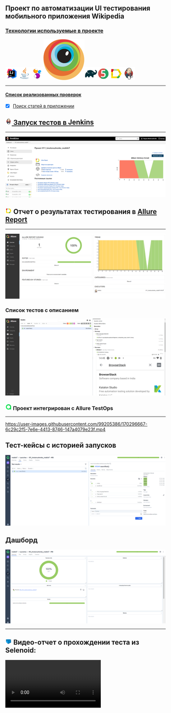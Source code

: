 ## Проект по автоматизации UI тестирования мобильного приложения Wikipedia
<p align="center"></p><a href="https://github.com/wikimedia/apps-android-wikipedia/releases/tag/latest">



### Технологии используемые в проекте
![Intelij_IDEA](images/icons/Intelij_IDEA.png)![Java](images/icons/Java.png)![Selenide](images/icons/Selenide.png)![Browserstack](images/icons/Browserstack.svg)![Gradle](images/icons/Gradle.png)![JUnit5](images/icons/JUnit5.png)![Allure Report](images/icons/Allure_Report.png)![Jenkins](images/icons/Jenkins.png)

---

#### Список реализованных проверок
- [x] Поиск статей в приложении


## <img width="4%" title="Jenkins" src="images/icons/Jenkins.png"> Запуск тестов в [Jenkins](https://jenkins.autotests.cloud/job/011_tmolonushenko_mobileT/)

---
![Jenkins](images/jenkinsSborka.png)


## <img width="4%" title="Allure Report" src="images/icons/Allure_Report.png"> Отчет о результатах тестирования в [Allure Report](https://jenkins.autotests.cloud/job/011_tmolonushenko_mobileT/allure/)

----

![Allure Report](images/allure1.png)
### Список тестов c описанием 
![Allure Report](images/allure2.png)


### <img width="4%" title="Allure TestOps" src="images/icons/AllureTestOps.png"> Проект интегрирован с Allure TestOps

---


https://user-images.githubusercontent.com/99205386/170296667-6c29c2f5-7e6e-4413-8746-147a4079e23f.mp4


## Тест-кейсы с историей запусков
![Allure TestOps](images/testOps2.png)

## Дашборд
![Allure TestOps](images/testOps.png)

---
## <img width="4%" title="Video" src="images/icons/Selenoid.png"> Видео-отчет о прохождении теста из Selenoid:
![videoTest](https://user-images.githubusercontent.com/99205386/170245175-de452182-dfe8-4a99-93b0-7d8556559c6a.mp4)




